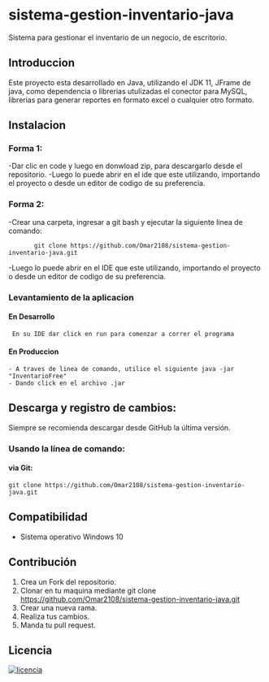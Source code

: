 # sistema-gestion-inventario-java
 Sistema para gestionar el inventario de un negocio, de escritorio.
 
 ## Introduccion
Este proyecto esta desarrollado en Java, utilizando el JDK 11, JFrame de java, como dependencia o librerias utulizadas el conector para MySQL, librerias para generar reportes en formato excel o cualquier otro formato.

## Instalacion

### Forma 1:
-Dar clic en code y luego en donwload zip, para descargarlo desde el repositorio.
-Luego lo puede abrir en el ide que este utilizando, importando el proyecto o desde un editor de codigo de su preferencia.

 ### Forma 2:
 -Crear una carpeta, ingresar a git bash y ejecutar la siguiente linea de comando:
    
           git clone https://github.com/Omar2108/sistema-gestion-inventario-java.git
            
 -Luego lo puede abrir en el IDE que este utilizando, importando el proyecto o desde un editor de codigo de su preferencia.
      

### Levantamiento de la aplicacion 
#### En Desarrollo
     En su IDE dar click en run para comenzar a correr el programa
#### En Produccion 
    - A traves de linea de comando, utilice el siguiente java -jar "InventarioFree"
    - Dando click en el archivo .jar

## Descarga y registro de cambios:
Siempre se recomienda descargar desde GitHub la última versión.
###  Usando la línea de comando:
####  via Git:
    git clone https://github.com/Omar2108/sistema-gestion-inventario-java.git

## Compatibilidad
- Sistema operativo Windows 10

## Contribución
1. Crea un Fork del repositorio.
2. Clonar en tu maquina mediante git clone https://github.com/Omar2108/sistema-gestion-inventario-java.git
3. Crear una nueva rama.
4. Realiza tus cambios.
5. Manda tu pull request.

## Licencia
   [![licencia](https://img.shields.io/apm/l/modo?style=for-the-badge "licencia")](hthttps://img.shields.io/apm/l/modo?style=for-the-badgetp:// "licencia")

